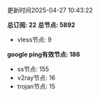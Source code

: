 更新时间2025-04-27 10:43:22

**总订阅: 22**
**总节点: 5892**
- vless节点: 9

**google ping有效节点: 186**
- ss节点: 155
- v2ray节点: 16
- trojan节点: 15
